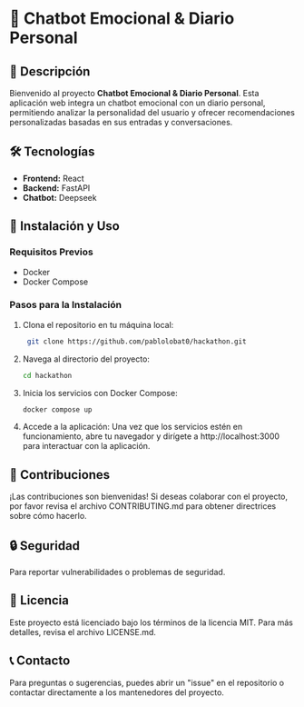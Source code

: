 # 🚀 Chatbot Emocional & Diario Personal

## 📌 Descripción

Bienvenido al proyecto **Chatbot Emocional & Diario Personal**. Esta aplicación web integra un chatbot emocional con un diario personal, permitiendo analizar la personalidad del usuario y ofrecer recomendaciones personalizadas basadas en sus entradas y conversaciones.

## 🛠 Tecnologías

- **Frontend:** React
- **Backend:** FastAPI
- **Chatbot:** Deepseek

## 📂 Instalación y Uso

### Requisitos Previos

- Docker
- Docker Compose

### Pasos para la Instalación

1. Clona el repositorio en tu máquina local:

   ```bash
    git clone https://github.com/pablolobat0/hackathon.git

   ```

2. Navega al directorio del proyecto:
   ```bash
   cd hackathon
   ```
3. Inicia los servicios con Docker Compose:
   ```bash
   docker compose up
   ```
4. Accede a la aplicación:
   Una vez que los servicios estén en funcionamiento, abre tu navegador y dirígete a http://localhost:3000 para interactuar con la aplicación.

## 🤝 Contribuciones

¡Las contribuciones son bienvenidas! Si deseas colaborar con el proyecto, por favor revisa el archivo CONTRIBUTING.md para obtener directrices sobre cómo hacerlo.

## 🔒 Seguridad

Para reportar vulnerabilidades o problemas de seguridad.

## 📄 Licencia

Este proyecto está licenciado bajo los términos de la licencia MIT. Para más detalles, revisa el archivo LICENSE.md.

## 📞 Contacto

Para preguntas o sugerencias, puedes abrir un "issue" en el repositorio o contactar directamente a los mantenedores del proyecto.
